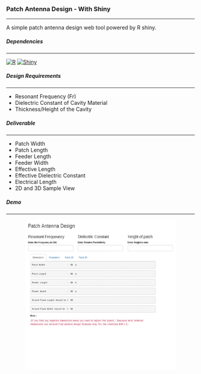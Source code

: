 <link rel="stylesheet" type="text/css" href="style.css"/>
<style>
.imgbrd {
        border: 1px solid #902f3f;
        width : auto;
        padding: 20px;
        border-bottom-right-radius: 8px;
        border-bottom-left-radius: 8px;
        clear: both;
}

p.wrap-img{
    background: #c94b4b;  
    background: -webkit-linear-gradient(to right, #4b134f, #c94b4b);  
    background: linear-gradient(to right, #4b134f, #c94b4b); 
}

</style>
    
### Patch Antenna Design - With Shiny
<hr>

A simple patch antenna design web tool powered by R shiny.

##### Dependencies
<hr>

[![R](https://img.shields.io/badge/R-3.5.0-blue.svg?longCache=true&style=plastic)](https://www.r-project.org/)
[![Shiny](https://img.shields.io/badge/Shiny-1.1.0-blue.svg?longCache=true&style=plastic)](https://shiny.rstudio.com/)

##### Design Requirements
<hr>


- Resonant Frequency (Fr)
- Dielectric Constant of Cavity Material
- Thickness/Height of the Cavity

##### Deliverable
<hr>

- Patch Width           
- Patch Length          
- Feeder Length          
- Feeder Width
- Effective Length
- Effective Dielectric Constant
- Electrical Length
- 2D and 3D Sample View


##### Demo
<hr>

<p align="center" class="wrap-img">
<kbd>
<img src="/www/patch-design.gif" width="400" height="400"/>
</kbd></p>
